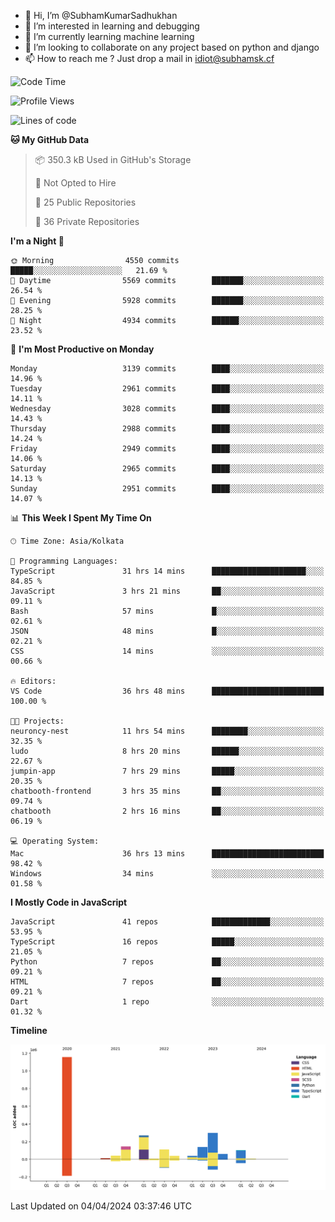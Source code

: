 - 👋 Hi, I’m @SubhamKumarSadhukhan
- 👀 I’m interested in learning and debugging
- 🌱 I’m currently learning machine learning
- 💞️ I’m looking to collaborate on any project based on python and django
- 📫 How to reach me ?
      Just drop a mail in idiot@subhamsk.cf

<!---
SubhamKumarSadhukhan/SubhamKumarSadhukhan is a ✨ special ✨ repository because its `README.md` (this file) appears on your GitHub profile.
You can click the Preview link to take a look at your changes.
--->


<!--START_SECTION:waka-->
![Code Time](http://img.shields.io/badge/Code%20Time-2%2C080%20hrs%2044%20mins-blue)

![Profile Views](http://img.shields.io/badge/Profile%20Views-0-blue)

![Lines of code](https://img.shields.io/badge/From%20Hello%20World%20I%27ve%20Written-2.4%20million%20lines%20of%20code-blue)

**🐱 My GitHub Data** 

> 📦 350.3 kB Used in GitHub's Storage 
 > 
> 🚫 Not Opted to Hire
 > 
> 📜 25 Public Repositories 
 > 
> 🔑 36 Private Repositories 
 > 
**I'm a Night 🦉** 

```text
🌞 Morning                4550 commits        █████░░░░░░░░░░░░░░░░░░░░   21.69 % 
🌆 Daytime                5569 commits        ███████░░░░░░░░░░░░░░░░░░   26.54 % 
🌃 Evening                5928 commits        ███████░░░░░░░░░░░░░░░░░░   28.25 % 
🌙 Night                  4934 commits        ██████░░░░░░░░░░░░░░░░░░░   23.52 % 
```
📅 **I'm Most Productive on Monday** 

```text
Monday                   3139 commits        ████░░░░░░░░░░░░░░░░░░░░░   14.96 % 
Tuesday                  2961 commits        ████░░░░░░░░░░░░░░░░░░░░░   14.11 % 
Wednesday                3028 commits        ████░░░░░░░░░░░░░░░░░░░░░   14.43 % 
Thursday                 2988 commits        ████░░░░░░░░░░░░░░░░░░░░░   14.24 % 
Friday                   2949 commits        ████░░░░░░░░░░░░░░░░░░░░░   14.06 % 
Saturday                 2965 commits        ████░░░░░░░░░░░░░░░░░░░░░   14.13 % 
Sunday                   2951 commits        ████░░░░░░░░░░░░░░░░░░░░░   14.07 % 
```


📊 **This Week I Spent My Time On** 

```text
🕑︎ Time Zone: Asia/Kolkata

💬 Programming Languages: 
TypeScript               31 hrs 14 mins      █████████████████████░░░░   84.85 % 
JavaScript               3 hrs 21 mins       ██░░░░░░░░░░░░░░░░░░░░░░░   09.11 % 
Bash                     57 mins             █░░░░░░░░░░░░░░░░░░░░░░░░   02.61 % 
JSON                     48 mins             █░░░░░░░░░░░░░░░░░░░░░░░░   02.21 % 
CSS                      14 mins             ░░░░░░░░░░░░░░░░░░░░░░░░░   00.66 % 

🔥 Editors: 
VS Code                  36 hrs 48 mins      █████████████████████████   100.00 % 

🐱‍💻 Projects: 
neuroncy-nest            11 hrs 54 mins      ████████░░░░░░░░░░░░░░░░░   32.35 % 
ludo                     8 hrs 20 mins       ██████░░░░░░░░░░░░░░░░░░░   22.67 % 
jumpin-app               7 hrs 29 mins       █████░░░░░░░░░░░░░░░░░░░░   20.35 % 
chatbooth-frontend       3 hrs 35 mins       ██░░░░░░░░░░░░░░░░░░░░░░░   09.74 % 
chatbooth                2 hrs 16 mins       ██░░░░░░░░░░░░░░░░░░░░░░░   06.19 % 

💻 Operating System: 
Mac                      36 hrs 13 mins      █████████████████████████   98.42 % 
Windows                  34 mins             ░░░░░░░░░░░░░░░░░░░░░░░░░   01.58 % 
```

**I Mostly Code in JavaScript** 

```text
JavaScript               41 repos            █████████████░░░░░░░░░░░░   53.95 % 
TypeScript               16 repos            █████░░░░░░░░░░░░░░░░░░░░   21.05 % 
Python                   7 repos             ██░░░░░░░░░░░░░░░░░░░░░░░   09.21 % 
HTML                     7 repos             ██░░░░░░░░░░░░░░░░░░░░░░░   09.21 % 
Dart                     1 repo              ░░░░░░░░░░░░░░░░░░░░░░░░░   01.32 % 
```



**Timeline**

![Lines of Code chart](https://raw.githubusercontent.com/SubhamKumarSadhukhan/SubhamKumarSadhukhan/main/assets/bar_graph.png)


 Last Updated on 04/04/2024 03:37:46 UTC
<!--END_SECTION:waka-->

